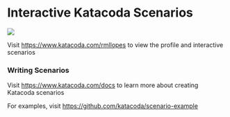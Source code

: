# Interactive Katacoda Scenarios

[![](http://shields.katacoda.com/katacoda/rmllopes/count.svg)](https://www.katacoda.com/rmllopes "Get your profile on Katacoda.com")

Visit https://www.katacoda.com/rmllopes to view the profile and interactive scenarios

### Writing Scenarios
Visit https://www.katacoda.com/docs to learn more about creating Katacoda scenarios

For examples, visit https://github.com/katacoda/scenario-example
